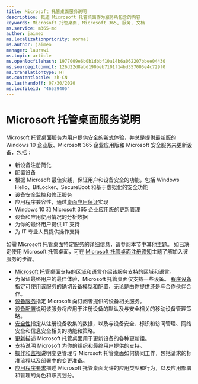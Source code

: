 ```yaml
---
title: Microsoft 托管桌面服务说明
description: 概述 Microsoft 托管桌面作为服务所包含的内容
keywords: Microsoft 托管桌面, Microsoft 365, 服务, 文档
ms.service: m365-md
author: jaimeo
ms.localizationpriority: normal
ms.author: jaimeo
manager: laurawi
ms.topic: article
ms.openlocfilehash: 1977009e6b0b1dbbf10a14b6a062207bbee04430
ms.sourcegitcommit: 126d22d8abd190beb7101f14bd357005e4c729f0
ms.translationtype: HT
ms.contentlocale: zh-CN
ms.lasthandoff: 07/30/2020
ms.locfileid: "46529405"
---
```

# <a name="microsoft-managed-desktop-service-description"></a>Microsoft 托管桌面服务说明

Microsoft 托管桌面服务为用户提供安全的新式体验，并总是提供最新版的 Windows 10 企业版、Microsoft 365 企业应用版和 Microsoft 安全服务来更新设备，包括：

- 新设备注册简化
- 配置设备
- 根据 Microsoft 最佳实践，保证用户和设备安全的功能，包括 Windows Hello、BitLocker、SecureBoot 和基于虚拟化的安全功能
- 设备安全监控和修正服务
- 应用程序兼容性，通过[桌面应用保证](https://docs.microsoft.com/fasttrack/win-10-desktop-app-assure)实现
- Windows 10 和 Microsoft 365 企业应用版的更新管理
- 设备和应用使用情况的分析数据
- 为你的最终用户提供 IT 支持
- 为 IT 专业人员提供操作支持

如需 Microsoft 托管桌面特定服务的详细信息，请参阅本节中其他主题。 如已决定使用 Microsoft 托管桌面，可在 [Microsoft 托管桌面注册须知](https://docs.microsoft.com/microsoft-365/managed-desktop/get-ready/)主题了解加入该服务的步骤。

- [Microsoft 托管桌面支持的区域和语言](regions-languages.md)介绍该服务支持的区域和语言。
- 为保证最终用户的最佳体验，Microsoft 托管桌面仅支持一些设备。 [程序设备](device-list.md)指定可使用该服务的确切设备模型和配置，无论是由你提供还是与合作伙伴合作。
- [设备服务](device-services.md)指定 Microsoft 向订阅者提供的设备相关服务。
- [设备配置](device-policies.md)说明该服务将应用于注册设备的默认及与安全相关的移动设备管理策略。
- [安全性](security.md)指定从注册设备收集的数据，以及与设备安全、标识和访问管理、网络安全和信息安全相关的功能和策略。
- [更新](updates.md)描述 Microsoft 托管桌面用于更新设备的各种更新组。
- [支持](support.md)说明 Microsoft 为你的组织和最终用户提供的支持。
- [操作和监视](operations-and-monitoring.md)说明变更管理与 Microsoft 托管桌面如何协同工作，包括请求的标准流程以及部署中的变更准备。
- [应用程序要求](mmd-app-requirements.md)描述 Microsoft 托管桌面允许的应用类型和行为，以及应用部署和管理的角色和职责划分。
